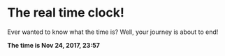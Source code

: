 # The real time clock!

Ever wanted to know what the time is? Well, your journey is about to end!

**The time is Nov 24, 2017, 23:57**